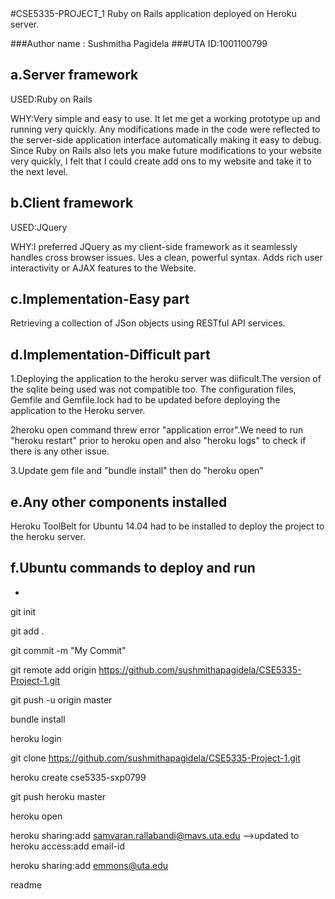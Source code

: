 <snippet>
  <content>
#CSE5335-PROJECT_1
Ruby on Rails application deployed on Heroku server.

###Author name : Sushmitha Pagidela
###UTA ID:1001100799

## a.Server framework

USED:Ruby on Rails

WHY:Very simple and easy to use. It let me get a working prototype up and running very quickly. Any modifications made in the code were reflected to the server-side application interface automatically making it easy to debug. Since Ruby on Rails also lets you make future modifications to your website very quickly, I felt that I could create add ons to my website and take it to the next level.

## b.Client framework

USED:JQuery

WHY:I preferred JQuery as my client-side framework as it seamlessly handles cross browser issues. 
Ues a clean, powerful syntax.
Adds rich user interactivity or AJAX features to the Website. 

## c.Implementation-Easy part
Retrieving a collection of JSon objects using RESTful API services. 

## d.Implementation-Difficult part

1.Deploying the application to the heroku server was diificult.The version of the sqlite being used was not compatible too. The configuration files, Gemfile and Gemfile.lock had to be updated before deploying the application to the Heroku server.

2heroku open command threw error "application error".We need to run "heroku restart" prior to heroku open and also "heroku logs" to check if there is any other issue.

3.Update gem file and "bundle install" then do "heroku open" 

## e.Any other components installed
Heroku ToolBelt for Ubuntu 14.04 had to be installed to deploy the project to the heroku server. 


## f.Ubuntu commands to deploy and run
* 
git init

git add .

git commit -m "My Commit"

git remote add origin https://github.com/sushmithapagidela/CSE5335-Project-1.git

git push -u origin master


bundle install

heroku login

git clone https://github.com/sushmithapagidela/CSE5335-Project-1.git

heroku create cse5335-sxp0799

git push heroku master

heroku open

heroku sharing:add samvaran.rallabandi@mavs.uta.edu -->updated to heroku access:add email-id

heroku sharing:add emmons@uta.edu

</content>
  <tabTrigger>readme</tabTrigger>
</snippet>
